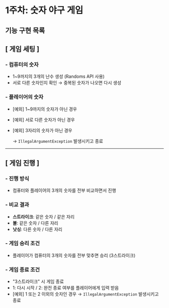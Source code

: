 # 1주차: 숫자 야구 게임

## 기능 구현 목록

## [ 게임 세팅 ]

### - 컴퓨터의 숫자

- 1~9까지의 3개의 난수 생성 (Randoms API 사용)
- 서로 다른 숫자인지 확인 → 중복된 숫자가 나오면 다시 생성

### - 플레이어의 숫자

- [예외] 1~9까지의 숫자가 아닌 경우
- [예외] 서로 다른 숫자가 아닌 경우
- [예외] 3자리의 숫자가 아닌 경우

  → `IllegalArgumentException` 발생시키고 종료

---

## [ 게임 진행 ]

### - 진행 방식

- 컴퓨터와 플레이어의 3개의 숫자를 전부 비교하면서 진행

### - 비교 결과

- **스트라이크**: 같은 숫자 / 같은 자리
- **볼**: 같은 숫자 / 다른 자리
- **낫싱**: 다른 숫자 / 다른 자리

### - 게임 승리 조건

- 플레이어가 컴퓨터의 3개의 숫자를 전부 맞추면 승리 (3스트라이크)

### - 게임 종료 조건

- "3스트라이크" 시 게임 종료
- 1: 다시 시작 / 2: 완전 종료 여부를 플레이어에게 입력 받음
- [예외] 1 또는 2 이외의 숫자인 경우
  → `IllegalArgumentException` 발생시키고 종료